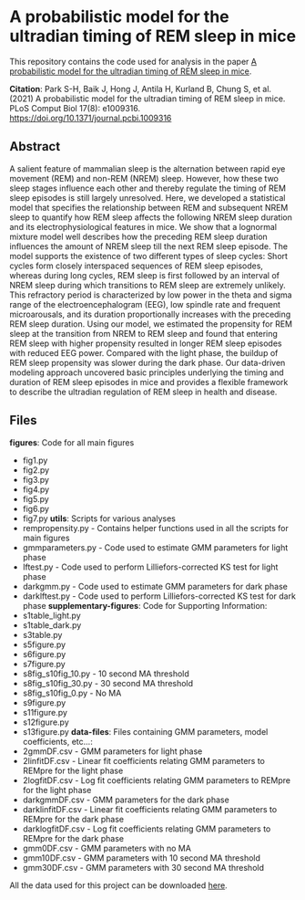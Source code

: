# A probabilistic model for the ultradian timing of REM sleep in mice

This repository contains the code used for analysis in the paper [A probabilistic model for the ultradian timing of REM sleep in mice](https://journals.plos.org/ploscompbiol/article?id=10.1371/journal.pcbi.1009316). 

**Citation**: Park S-H, Baik J, Hong J, Antila H, Kurland B, Chung S, et al. (2021) A probabilistic model for the ultradian timing of REM sleep in mice. PLoS Comput Biol 17(8): e1009316. https://doi.org/10.1371/journal.pcbi.1009316
 
 ## Abstract
 A salient feature of mammalian sleep is the alternation between rapid eye movement (REM) and non-REM (NREM) sleep. However, how these two sleep stages influence each other and thereby regulate the timing of REM sleep episodes is still largely unresolved. Here, we developed a statistical model that specifies the relationship between REM and subsequent NREM sleep to quantify how REM sleep affects the following NREM sleep duration and its electrophysiological features in mice. We show that a lognormal mixture model well describes how the preceding REM sleep duration influences the amount of NREM sleep till the next REM sleep episode. The model supports the existence of two different types of sleep cycles: Short cycles form closely interspaced sequences of REM sleep episodes, whereas during long cycles, REM sleep is first followed by an interval of NREM sleep during which transitions to REM sleep are extremely unlikely. This refractory period is characterized by low power in the theta and sigma range of the electroencephalogram (EEG), low spindle rate and frequent microarousals, and its duration proportionally increases with the preceding REM sleep duration. Using our model, we estimated the propensity for REM sleep at the transition from NREM to REM sleep and found that entering REM sleep with higher propensity resulted in longer REM sleep episodes with reduced EEG power. Compared with the light phase, the buildup of REM sleep propensity was slower during the dark phase. Our data-driven modeling approach uncovered basic principles underlying the timing and duration of REM sleep episodes in mice and provides a flexible framework to describe the ultradian regulation of REM sleep in health and disease.
 
 ## Files
**figures**: Code for all main figures
  * fig1.py
  * fig2.py
  * fig3.py
  * fig4.py
  * fig5.py
  * fig6.py
  * fig7.py
**utils**: Scripts for various analyses
  * rempropensity.py - Contains helper functions used in all the scripts for main figures
  * gmmparameters.py - Code used to estimate GMM parameters for light phase
  * lftest.py - Code used to perform Lilliefors-corrected KS test for light phase
  * darkgmm.py - Code used to estimate GMM parameters for dark phase
  * darklftest.py - Code used to perform Lilliefors-corrected KS test for dark phase
**supplementary-figures**: Code for Supporting Information:
  * s1table_light.py
  * s1table_dark.py
  * s3table.py
  * s5figure.py
  * s6figure.py
  * s7figure.py
  * s8fig_s10fig_10.py - 10 second MA threshold
  * s8fig_s10fig_30.py - 30 second MA threshold
  * s8fig_s10fig_0.py - No MA
  * s9figure.py
  * s11figure.py
  * s12figure.py
  * s13figure.py
**data-files**: Files containing GMM parameters, model coefficients, etc...:
  * 2gmmDF.csv - GMM parameters for light phase
  * 2linfitDF.csv - Linear fit coefficients relating GMM parameters to REMpre for the light phase
  * 2logfitDF.csv - Log fit coefficients relating GMM parameters to REMpre for the light phase
  * darkgmmDF.csv - GMM parameters for the dark phase
  * darklinfitDF.csv - Linear fit coefficients relating GMM parameters to REMpre for the dark phase
  * darklogfitDF.csv - Log fit coefficients relating GMM parameters to REMpre for the dark phase
  * gmm0DF.csv - GMM parameters with no MA
  * gmm10DF.csv - GMM parameters with 10 second MA threshold
  * gmm30DF.csv - GMM parameters with 30 second MA threshold

All the data used for this project can be downloaded [here](https://upenn.box.com/s/3zcesr4a7l7hgb9andmq4di4t6zvaoql).
